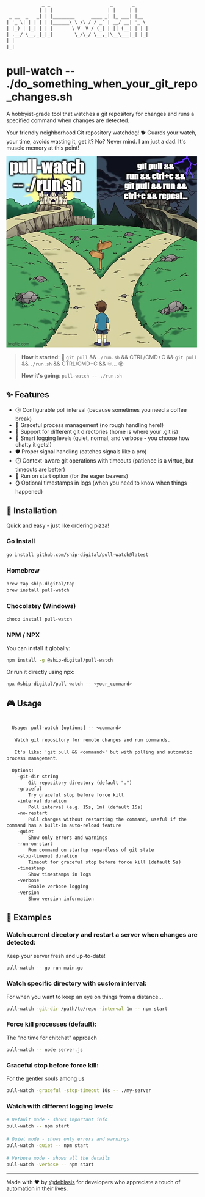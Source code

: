 ```
             _ _                      _       _
            | | |                    | |     | |
 _ __  _   _| | |________      ____ _| |_ ___| |__
| '_ \| | | | | |______\ \ /\ / / _` | __/ __| '_ \
| |_) | |_| | | |       \ V  V / (_| | || (__| | | |
| .__/ \__,_|_|_|        \_/\_/ \__,_|\__\___|_| |_|
| |
|_|
```

# pull-watch -- ./do_something_when_your_git_repo_changes.sh

A hobbyist-grade tool that watches a git repository for changes and runs a specified command when changes are detected.

Your friendly neighborhood Git repository watchdog! 🐕
Guards your watch, your time, avoids wasting it, get it? No? Never mind. I am just a dad. It's muscle memory at this point!

![Which way?](./assets/meme_castles.png)

> **How it started**: 🔄 `git pull` && `./run.sh` && CTRL/CMD+C && `git pull` && `./run.sh` && CTRL/CMD+C && ♾️... 😵
>
> **How it's going**: `pull-watch -- ./run.sh`

## ✨ Features

- 🕒 Configurable poll interval (because sometimes you need a coffee break)
- 🎯 Graceful process management (no rough handling here!)
- 📁 Support for different git directories (home is where your .git is)
- 📢 Smart logging levels (quiet, normal, and verbose - you choose how chatty it gets!)
- 🛡️ Proper signal handling (catches signals like a pro)
- ⏱️ Context-aware git operations with timeouts (patience is a virtue, but timeouts are better)
- 🔄 Run on start option (for the eager beavers)
- ⌚ Optional timestamps in logs (when you need to know when things happened)

## 🚀 Installation

Quick and easy - just like ordering pizza!

### Go Install

```bash
go install github.com/ship-digital/pull-watch@latest
```

### Homebrew

```bash
brew tap ship-digital/tap
brew install pull-watch
```

### Chocolatey (Windows)

```powershell
choco install pull-watch
```

### NPM / NPX

You can install it globally:

```bash
npm install -g @ship-digital/pull-watch
```

Or run it directly using npx:

```bash
npx @ship-digital/pull-watch -- <your_command>
```

## 🎮 Usage

```

  Usage: pull-watch [options] -- <command>

   Watch git repository for remote changes and run commands.

   It's like: 'git pull && <command>' but with polling and automatic process management.

  Options:
    -git-dir string
      	Git repository directory (default ".")
    -graceful
      	Try graceful stop before force kill
    -interval duration
      	Poll interval (e.g. 15s, 1m) (default 15s)
    -no-restart
      	Pull changes without restarting the command, useful if the command has a built-in auto-reload feature
    -quiet
      	Show only errors and warnings
    -run-on-start
      	Run command on startup regardless of git state
    -stop-timeout duration
      	Timeout for graceful stop before force kill (default 5s)
    -timestamp
      	Show timestamps in logs
    -verbose
      	Enable verbose logging
    -version
      	Show version information

```

## 🌟 Examples

### Watch current directory and restart a server when changes are detected:

Keep your server fresh and up-to-date!

```bash
pull-watch -- go run main.go
```

### Watch specific directory with custom interval:

For when you want to keep an eye on things from a distance...

```bash
pull-watch -git-dir /path/to/repo -interval 1m -- npm start
```

### Force kill processes (default):

The "no time for chitchat" approach

```bash
pull-watch -- node server.js
```

### Graceful stop before force kill:

For the gentler souls among us

```bash
pull-watch -graceful -stop-timeout 10s -- ./my-server
```

### Watch with different logging levels:

```bash
# Default mode - shows important info
pull-watch -- npm start

# Quiet mode - shows only errors and warnings
pull-watch -quiet -- npm start

# Verbose mode - shows all the details
pull-watch -verbose -- npm start
```

---

Made with ❤️ by [@deblasis](https://github.com/deblasis) for developers who appreciate a touch of automation in their lives.
